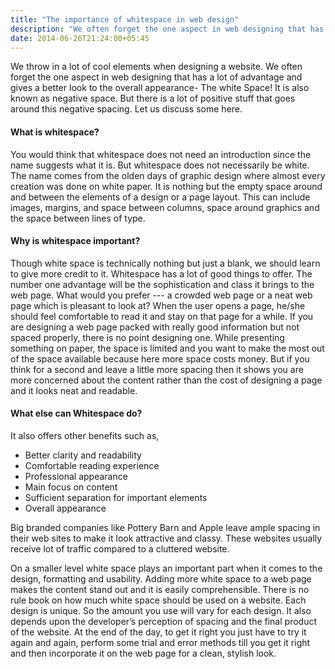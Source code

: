 ```yaml
---
title: "The importance of whitespace in web design"
description: "We often forget the one aspect in web designing that has a lot of advantage and gives a better look to the overall appearance, the whitespace!"
date: 2014-06-26T21:24:00+05:45
---
```


We throw in a lot of cool elements when designing a website. We often forget the one aspect in web designing that has a lot of advantage and gives a better look to the overall appearance- The white Space! It is also known as negative space. But there is a lot of positive stuff that goes around this negative spacing. Let us discuss some here.

#### What is whitespace?

You would think that whitespace does not need an introduction since the name suggests what it is. But whitespace does not necessarily be white. The name comes from the olden days of graphic design where almost every creation was done on white paper. It is nothing but the empty space around and between the elements of a design or a page layout. This can include images, margins, and space between columns, space around graphics and the space between lines of type.

#### Why is whitespace important?

Though white space is technically nothing but just a blank, we should learn to give more credit to it. Whitespace has a lot of good things to offer. The number one advantage will be the sophistication and class it brings to the web page. What would you prefer --- a crowded web page or a neat web page which is pleasant to look at? When the user opens a page, he/she should feel comfortable to read it and stay on that page for a while. If you are designing a web page packed with really good information but not spaced properly, there is no point designing one. While presenting something on paper, the space is limited and you want to make the most out of the space available because here more space costs money. But if you think for a second and leave a little more spacing then it shows you are more concerned about the content rather than the cost of designing a page and it looks neat and readable.

#### What else can Whitespace do?

It also offers other benefits such as,

- Better clarity and readability
- Comfortable reading experience
- Professional appearance
- Main focus on content
- Sufficient separation for important elements
- Overall appearance

Big branded companies like Pottery Barn and Apple leave ample spacing in their web sites to make it look attractive and classy. These websites usually receive lot of traffic compared to a cluttered website.

On a smaller level white space plays an important part when it comes to the design, formatting and usability. Adding more white space to a web page makes the content stand out and it is easily comprehensible. There is no rule book on how much white space should be used on a website. Each design is unique. So the amount you use will vary for each design. It also depends upon the developer’s perception of spacing and the final product of the website. At the end of the day, to get it right you just have to try it again and again, perform some trial and error methods till you get it right and then incorporate it on the web page for a clean, stylish look.
